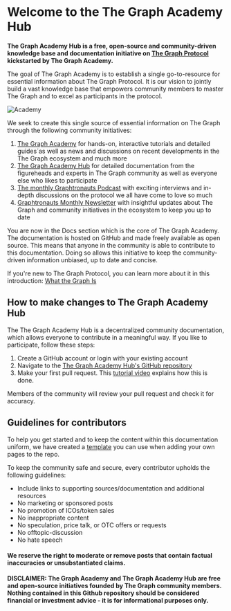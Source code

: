 # Welcome to the The Graph Academy Hub

**The Graph Academy Hub is a free, open-source and community-driven knowledge base and documentation initiative on [The Graph Protocol](https://thegraph.com "The Graph Protocol") kickstarted by The Graph Academy.**

The goal of The Graph Academy is to establish a single go-to-resource for essential information about The Graph Protocol. It is our vision to jointly build a vast knowledge base that empowers community members to master The Graph and to excel as participants in the protocol.

![Academy](https://i.imgur.com/0zxHSbm.png)

We seek to create this single source of essential information on The Graph through the following community initiatives:

1. [The Graph Academy](https://thegraph.academy/ "The Graph Academy") for hands-on, interactive tutorials and detailed guides´as well as news and discussions on recent developments in the The Graph ecosystem and much more 
2. [The Graph Academy Hub](https://github.com/TheGraphAcademy/Graph-Academy-Hub/ "The Graph Academy Hub") for detailed documentation from the figureheads and experts in The Graph community as well as everyone else who likes to participate
3. [The monthly Graphtronauts Podcast](https://soundcloud.com/graph-community-podcast "The Graphtronauts Podcast") with exciting interviews and in-depth discussions on the protocol we all have come to love so much
4. [Graphtronauts Monthly Newsletter](https://thegraph.academy/ "Graphtronauts Monthly Newsletter") with insightful updates about The Graph and community initiatives in the ecosystem to keep you up to date

You are now in the Docs section which is the core of The Graph Academy. The documentation is hosted on GitHub and made freely available as open source. This means that anyone in the community is able to contribute to this documentation. Doing so allows this initiative to keep the community-driven information unbiased, up to date and concise.

If you're new to The Graph Protocol, you can learn more about it in this introduction: [What the Graph Is](https://thegraph.com/docs/introduction#what-the-graph-is "What the Graph Is")

## How to make changes to The Graph Academy Hub
The The Graph Academy Hub is a decentralized community documentation, which allows everyone to contribute in a meaningful way. If you like to participate, follow these steps:

1. Create a GitHub account or login with your existing account
2. Navigate to the [The Graph Academy Hub's GitHub repository](https://github.com/TheGraphAcademy/Graph-Academy-Hub/ "The Graph Academy Hub's GitHub repository") 
3. Make your first pull request. This [tutorial video](https://www.youtube.com/watch?v=YTbRzhQju4c&t=1s "tutorial video") explains how this is done.

Members of the community will review your pull request and check it for accuracy.

## Guidelines for contributors
To help you get started and to keep the content within this documentation uniform, we have created a [template](https://github.com/TheGraphAcademy/Graph-Academy-Hub/blob/main/template.md "template") you can use when adding your own pages to the repo.

To keep the community safe and secure, every contributor upholds the following guidelines:

* Include links to supporting sources/documentation and additional resources
* No marketing or sponsored posts
* No promotion of ICOs/token sales
* No inappropriate content
* No speculation, price talk, or OTC offers or requests
* No offtopic-discussion
* No hate speech

#### We reserve the right to moderate or remove posts that contain factual inaccuracies or unsubstantiated claims.

**DISCLAIMER: The Graph Academy and The Graph Academy Hub are free and open-source initiatives founded by The Graph community members. Nothing contained in this Github repository should be considered financial or investment advice - it is for informational purposes only.**
